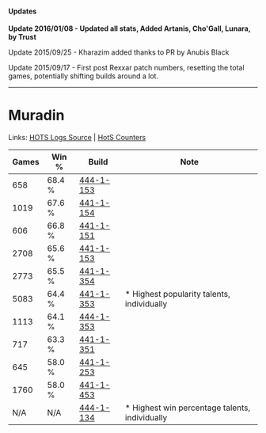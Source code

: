 #### Updates
**Update 2016/01/08 - Updated all stats, Added Artanis, Cho'Gall, Lunara, by Trust**

Update 2015/09/25 - Kharazim added thanks to PR by Anubis Black

Update 2015/09/17 - First post Rexxar patch numbers, resetting the total games, potentially shifting builds around a lot.

***

# Muradin

Links: [HOTS Logs Source](https://www.hotslogs.com/Sitewide/HeroDetails?Hero=Muradin) | [HotS Counters](http://hotscounters.com/#/hero/Muradin)

Games  | Win %  | Build     | Note
-----  | -----  | -----     | ----
658    | 68.4 % | [444-1-153](http://www.heroesfire.com/hots/talent-calculator/muradin#t5h1) | 
1019   | 67.6 % | [441-1-154](http://www.heroesfire.com/hots/talent-calculator/muradin#s-MI) | 
606    | 66.8 % | [441-1-151](http://www.heroesfire.com/hots/talent-calculator/muradin#s-MF) | 
2708   | 65.6 % | [441-1-153](http://www.heroesfire.com/hots/talent-calculator/muradin#s-MH) | 
2773   | 65.5 % | [441-1-354](http://www.heroesfire.com/hots/talent-calculator/muradin#s-PQ) | 
5083   | 64.4 % | [441-1-353](http://www.heroesfire.com/hots/talent-calculator/muradin#s-PP) | * Highest popularity talents, individually
1113   | 64.1 % | [444-1-353](http://www.heroesfire.com/hots/talent-calculator/muradin#t5k9) | 
717    | 63.3 % | [441-1-351](http://www.heroesfire.com/hots/talent-calculator/muradin#s-PN) | 
645    | 58.0 % | [441-1-253](http://www.heroesfire.com/hots/talent-calculator/muradin#s-Nr) | 
1760   | 58.0 % | [441-1-453](http://www.heroesfire.com/hots/talent-calculator/muradin#s-Qz) | 
N/A    | N/A    | [444-1-134](http://www.heroesfire.com/hots/talent-calculator/muradin#t5gk) | * Highest win percentage talents, individually
